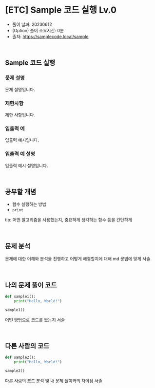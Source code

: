 # [ETC] Sample 코드 실행 Lv.0

- 풀이 날짜: 20230612
- (Option) 풀이 소요시간: 0분
- 출처: <https://samplecode.local/sample>

<br />

## Sample 코드 실행

### 문제 설명

문제 설명입니다.

### 제한사항

제한 사항입니다.

### 입출력 예

입출력 예시입니다.

### 입출력 예 설명

입출력 예시 설명입니다.

<br />

## 공부할 개념

- 함수 실행하는 방법
- `print`

tip: 어떤 알고리즘을 사용했는지, 중요하게 생각하는 함수 등을 간단하게

<br />

## 문제 분석

문제에 대한 이해와 분석을 진행하고 어떻게 해결할지에 대해 md 문법에 맞게 서술

<br />

## 나의 문제 풀이 코드

```python
def sample1():
    print("Hello, World!")

sample1()
```

어떤 방법으로 코드를 짰는지 서술

<br />

## 다른 사람의 코드

```python
def sample2():
    print("Hello, World!")

sample2()
```

다른 사람의 코드 분석 및 내 문제 풀이와의 차이점 서술

